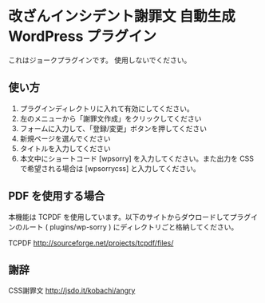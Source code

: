 改ざんインシデント謝罪文 自動生成 WordPress プラグイン
=======

これはジョークプラグインです。
使用しないでください。

## 使い方

1. プラグインディレクトリに入れて有効にしてください。
2. 左のメニューから「謝罪文作成」をクリックしてください
3. フォームに入力して、「登録/変更」ボタンを押してください
4. 新規ページを選んでください
5. タイトルを入力してください
6. 本文中にショートコード [wpsorry] を入力してください。また出力を CSS で希望される場合は [wpsorrycss] と入力してください。

## PDF を使用する場合

本機能は TCPDF を使用しています。以下のサイトからダウロードしてプラグインのルート ( plugins/wp-sorry ) にディレクトリごと格納してください。

TCPDF http://sourceforge.net/projects/tcpdf/files/

## 謝辞

CSS謝罪文 http://jsdo.it/kobachi/angry